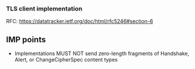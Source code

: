 ### TLS client implementation

RFC: https://datatracker.ietf.org/doc/html/rfc5246#section-6

## IMP points

- Implementations MUST NOT send zero-length fragments of Handshake, Alert, or ChangeCipherSpec content types